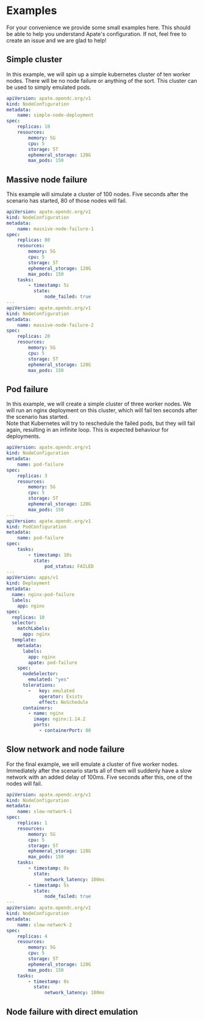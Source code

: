 # Examples
For your convenience we provide some small examples here. This should be able to help you understand Apate's configuration.
If not, feel free to create an issue and we are glad to help!

## Simple cluster
In this example, we will spin up a simple kubernetes cluster of ten worker nodes. There will be no node failure or anything of the sort.
This cluster can be used to simply emulated pods.

```yaml
apiVersion: apate.opendc.org/v1
kind: NodeConfiguration
metadata:
    name: simple-node-deployment
spec:
    replicas: 10
    resources:
        memory: 5G
        cpu: 5
        storage: 5T
        ephemeral_storage: 120G
        max_pods: 150
```

## Massive node failure
This example will simulate a cluster of 100 nodes. Five seconds after the scenario has started, 80 of those nodes will fail.

```yaml
apiVersion: apate.opendc.org/v1
kind: NodeConfiguration
metadata:
    name: massive-node-failure-1
spec:
    replicas: 80
    resources:
        memory: 5G
        cpu: 5
        storage: 5T
        ephemeral_storage: 120G
        max_pods: 150
    tasks:
        - timestamp: 5s
          state:
              node_failed: true
---
apiVersion: apate.opendc.org/v1
kind: NodeConfiguration
metadata:
    name: massive-node-failure-2
spec:
    replicas: 20
    resources:
        memory: 5G
        cpu: 5
        storage: 5T
        ephemeral_storage: 120G
        max_pods: 150
```

## Pod failure
In this example, we will create a simple cluster of three worker nodes. We will run an nginx deployment on this cluster, which 
will fail ten seconds after the scenario has started.  
Note that Kubernetes will try to reschedule the failed pods, but they will fail again, resulting in an infinite loop. 
This is expected behaviour for deployments.

```yaml
apiVersion: apate.opendc.org/v1
kind: NodeConfiguration
metadata:
    name: pod-failure
spec:
    replicas: 3
    resources:
        memory: 5G
        cpu: 5
        storage: 5T
        ephemeral_storage: 120G
        max_pods: 150
---
apiVersion: apate.opendc.org/v1
kind: PodConfiguration
metadata:
    name: pod-failure
spec:
    tasks:
        - timestamp: 10s
          state:
              pod_status: FAILED
---
apiVersion: apps/v1
kind: Deployment
metadata:
  name: nginx-pod-failure
  labels:
    app: nginx
spec:
  replicas: 10
  selector:
    matchLabels:
      app: nginx
  template:
    metadata:
      labels:
        app: nginx
        apate: pod-failure
    spec:
      nodeSelector:
        emulated: "yes"
      tolerations:
        -   key: emulated
            operator: Exists
            effect: NoSchedule
      containers:
        - name: nginx
          image: nginx:1.14.2
          ports:
            - containerPort: 80
```

## Slow network and node failure
For the final example, we will emulate a cluster of five worker nodes. Immediately after the scenario starts all of them
will suddenly have a slow network with an added delay of 100ms. Five seconds after this, one of the nodes will fail.

```yaml
apiVersion: apate.opendc.org/v1
kind: NodeConfiguration
metadata:
    name: slow-network-1
spec:
    replicas: 1
    resources:
        memory: 5G
        cpu: 5
        storage: 5T
        ephemeral_storage: 120G
        max_pods: 150
    tasks:
        - timestamp: 0s
          state:
              network_latency: 100ms
        - timestamp: 5s
          state:
              node_failed: true
---
apiVersion: apate.opendc.org/v1
kind: NodeConfiguration
metadata:
    name: slow-network-2
spec:
    replicas: 4
    resources:
        memory: 5G
        cpu: 5
        storage: 5T
        ephemeral_storage: 120G
        max_pods: 150
    tasks:
        - timestamp: 0s
          state:
              network_latency: 100ms
```

## Node failure with direct emulation